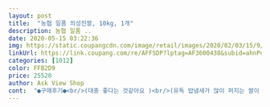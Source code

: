 ```yaml
---
layout: post 
title:  "농협 일품 의성진쌀, 10kg, 1개" 
description: 농협 일품 ..
date: 2020-05-15 03:22:36 
img: https://static.coupangcdn.com/image/retail/images/2020/02/03/15/9/6370fbf6-017f-4194-81e6-3722fedc9171.jpg 
linkUrl: https://link.coupang.com/re/AFFSDP?lptag=AF3600438&subid=ahnPublicAsk&pageKey=1524295024&itemId=2615393308&vendorItemId=70220705763&traceid=V0-113-a6af868d440e381a 
categories: [1012] 
color: FFB2D9 
price: 25520 
author: Ask View Shop 
cont:  "●구매후기●<br/>(대충 좋다는 것같아요 )<br/>(유독 밥냄새가 많이 퍼지는 쌀이 있음)<br/>  솔직후기 <br/>10kg 2만 후반대 쌀을 먹고 있는데 최근 먹어 본 혼합미가 별로라 쌀을 바꿔봤어요.<br/> 밥 맛은 아직 못 봤는데 압력밥솥에서 나는 냄새가 역하지 않아서 좋네요.<br/><br/>❤️가격 할인 할 때 사서 2만 5천에 구입했어요.<br/><br/>❤️도정일<br/>❤️배송<br/>❤️쌀 크기가 고른편이에요.<br/><br/>❤️쌀이 아주 깨끗해요.<br/><br/>❤️쌀이 하얗기 보단 투명해요.<br/><br/>구매했어요<br/>그래도 2만5천원돈에 10키로 쌀을 살수있는게<br/>그리고 밥 지을때 밥짓는 냄새가 많이 퍼지지 않고<br/>깔끔하고 나쁘지는 않은데 제가 느낀점은요<br/>도정일이 2,3월 후기가 있어서 걱정했는데 같은달인.<br/>5월달에 도정했네요.<br/> 쌀은 햅쌀도 중요하지만 도정날짜도 중요해요.<br/> 최신이라 마으메 쏙 드네요.<br/><br/>로켓배송이라 집앞까지 안전하게 배송되었어요.<br/><br/>생산지역 경상도<br/>아마 밥솥 따라 또 달라지겠지만<br/>약간의 냄비밥 같은 느낌이라서요<br/>옛날 밥통은 약간 압력이 없어서 윤기 좌르르보단<br/>유지질 퇴비를 사용해서 재배한 쌀이라고해요<br/>의성진쌀은 의성군 공동브랜드 쌀이고<br/>일단 쌀을 씻을때 쌀뜨물이 많이 희다 <br/>자취생입니다 10키로에 제일 저렴하고 괜찮아 보이는걸로<br/>잘먹겠습니다<br/>저는 너무 감사합니다 ㅜㅜ<br/>저희 할아버지할머니 고향이 의성이라 어릴적부터 농사지어보내주신 의성쌀이 진짜맛난쌀인건 알고 있었어요<br/>저희집이 지금  밥통이 좋은 밥통은 아니라<br/>지금은 농사지은쌀을 직접 먹어볼수는 없었는데  보자마자반갑고 추억도 되뇌이고 .<br/>.<br/>믿고주문했어요 역시 찰지고 맛난 그맛이납니다  저렴하게 좋은쌀 먹으니 더 바랄게없겠지요 농사지으신분께 감사함을전합니다^^<br/>쫀득하거나 달달한 맛이 많이 퍼지기 보단<br/>촉촉함이있고 깨끗한 맛이 났어요<br/>" 
---
```

